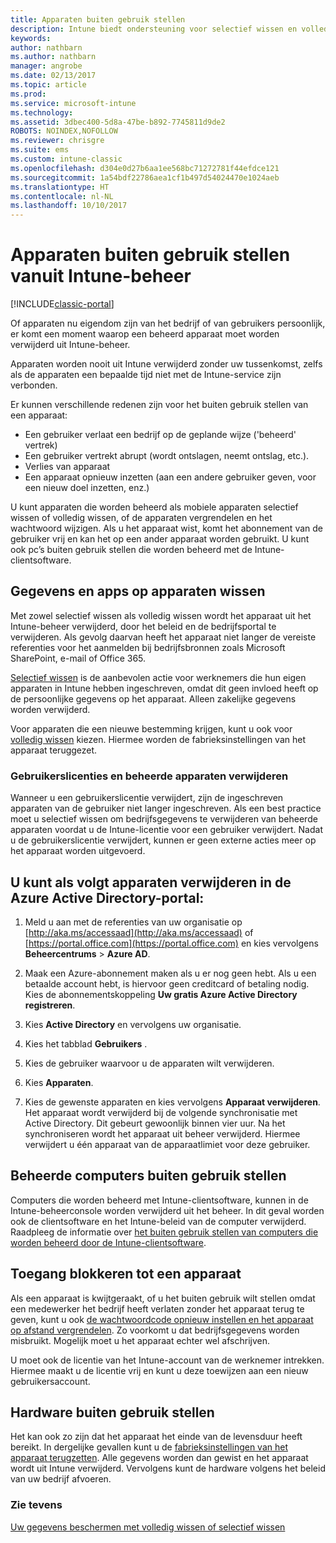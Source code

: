 ```yaml
---
title: Apparaten buiten gebruik stellen
description: Intune biedt ondersteuning voor selectief wissen en volledig wissen waarmee apparaten uit het Intune-beheer kunnen worden verwijderd door hun beleid en de bedrijfsportal te verwijderen.
keywords: 
author: nathbarn
ms.author: nathbarn
manager: angrobe
ms.date: 02/13/2017
ms.topic: article
ms.prod: 
ms.service: microsoft-intune
ms.technology: 
ms.assetid: 3dbec400-5d8a-47be-b892-7745811d9de2
ROBOTS: NOINDEX,NOFOLLOW
ms.reviewer: chrisgre
ms.suite: ems
ms.custom: intune-classic
ms.openlocfilehash: d304e0d27b6aa1ee568bc71272781f44efdce121
ms.sourcegitcommit: 1a54bdf22786aea1cf1b497d54024470e1024aeb
ms.translationtype: HT
ms.contentlocale: nl-NL
ms.lasthandoff: 10/10/2017
---
```

# <a name="retire-devices-from-intune-management"></a>Apparaten buiten gebruik stellen vanuit Intune-beheer

[!INCLUDE[classic-portal](../includes/classic-portal.md)]

Of apparaten nu eigendom zijn van het bedrijf of van gebruikers persoonlijk, er komt een moment waarop een beheerd apparaat moet worden verwijderd uit Intune-beheer.

Apparaten worden nooit uit Intune verwijderd zonder uw tussenkomst, zelfs als de apparaten een bepaalde tijd niet met de Intune-service zijn verbonden.

Er kunnen verschillende redenen zijn voor het buiten gebruik stellen van een apparaat:

-   Een gebruiker verlaat een bedrijf op de geplande wijze ('beheerd' vertrek)
-   Een gebruiker vertrekt abrupt (wordt ontslagen, neemt ontslag, etc.).
-   Verlies van apparaat
-   Een apparaat opnieuw inzetten (aan een andere gebruiker geven, voor een nieuw doel inzetten, enz.)

U kunt apparaten die worden beheerd als mobiele apparaten selectief wissen of volledig wissen, of de apparaten vergrendelen en het wachtwoord wijzigen. Als u het apparaat wist, komt het abonnement van de gebruiker vrij en kan het op een ander apparaat worden gebruikt. U kunt ook pc’s buiten gebruik stellen die worden beheerd met de Intune-clientsoftware.

## <a name="wipe-data-and-apps-from-devices"></a>Gegevens en apps op apparaten wissen
Met zowel selectief wissen als volledig wissen wordt het apparaat uit het Intune-beheer verwijderd, door het beleid en de bedrijfsportal te verwijderen. Als gevolg daarvan heeft het apparaat niet langer de vereiste referenties voor het aanmelden bij bedrijfsbronnen zoals Microsoft SharePoint, e-mail of Office 365.

[Selectief wissen](use-remote-wipe-to-help-protect-data-using-microsoft-intune.md#selective-wipe) is de aanbevolen actie voor werknemers die hun eigen apparaten in Intune hebben ingeschreven, omdat dit geen invloed heeft op de persoonlijke gegevens op het apparaat. Alleen zakelijke gegevens worden verwijderd.

Voor apparaten die een nieuwe bestemming krijgen, kunt u ook voor [volledig wissen](use-remote-wipe-to-help-protect-data-using-microsoft-intune.md#full-wipe) kiezen. Hiermee worden de fabrieksinstellingen van het apparaat teruggezet.

### <a name="removing-user-licenses-and-managed-devices"></a>Gebruikerslicenties en beheerde apparaten verwijderen
Wanneer u een gebruikerslicentie verwijdert, zijn de ingeschreven apparaten van de gebruiker niet langer ingeschreven. Als een best practice moet u selectief wissen om bedrijfsgegevens te verwijderen van beheerde apparaten voordat u de Intune-licentie voor een gebruiker verwijdert. Nadat u de gebruikerslicentie verwijdert, kunnen er geen externe acties meer op het apparaat worden uitgevoerd.

## <a name="to-delete-devices-in-the-azure-active-directory-portal"></a>U kunt als volgt apparaten verwijderen in de Azure Active Directory-portal:

1.  Meld u aan met de referenties van uw organisatie op [http://aka.ms/accessaad](http://aka.ms/accessaad) of [https://portal.office.com](https://portal.office.com) en kies vervolgens **Beheercentrums** &gt; **Azure AD**.

2.  Maak een Azure-abonnement maken als u er nog geen hebt. Als u een betaalde account hebt, is hiervoor geen creditcard of betaling nodig. Kies de abonnementskoppeling **Uw gratis Azure Active Directory registreren**.

4.  Kies **Active Directory** en vervolgens uw organisatie.

5.  Kies het tabblad **Gebruikers** .

6.  Kies de gebruiker waarvoor u de apparaten wilt verwijderen.

7.  Kies **Apparaten**.

8.  Kies de gewenste apparaten en kies vervolgens **Apparaat verwijderen**. Het apparaat wordt verwijderd bij de volgende synchronisatie met Active Directory. Dit gebeurt gewoonlijk binnen vier uur. Na het synchroniseren wordt het apparaat uit beheer verwijderd. Hiermee verwijdert u één apparaat van de apparaatlimiet voor deze gebruiker.

## <a name="retire-managed-computers"></a>Beheerde computers buiten gebruik stellen
Computers die worden beheerd met Intune-clientsoftware, kunnen in de Intune-beheerconsole worden verwijderd uit het beheer. In dit geval worden ook de clientsoftware en het Intune-beleid van de computer verwijderd. Raadpleeg de informatie over [het buiten gebruik stellen van computers die worden beheerd door de Intune-clientsoftware](retire-a-windows-pc-with-microsoft-intune.md).

## <a name="block-access-a-device"></a>Toegang blokkeren tot een apparaat
Als een apparaat is kwijtgeraakt, of u het buiten gebruik wilt stellen omdat een medewerker het bedrijf heeft verlaten zonder het apparaat terug te geven, kunt u ook [de wachtwoordcode opnieuw instellen en het apparaat op afstand vergrendelen](use-remote-lock-and-passcode-reset-in-microsoft-intune.md). Zo voorkomt u dat bedrijfsgegevens worden misbruikt. Mogelijk moet u het apparaat echter wel afschrijven.

U moet ook de licentie van het Intune-account van de werknemer intrekken. Hiermee maakt u de licentie vrij en kunt u deze toewijzen aan een nieuw gebruikersaccount.

## <a name="retire-hardware"></a>Hardware buiten gebruik stellen
Het kan ook zo zijn dat het apparaat het einde van de levensduur heeft bereikt. In dergelijke gevallen kunt u de [fabrieksinstellingen van het apparaat terugzetten](use-remote-wipe-to-help-protect-data-using-microsoft-intune.md). Alle gegevens worden dan gewist en het apparaat wordt uit Intune verwijderd. Vervolgens kunt de hardware volgens het beleid van uw bedrijf afvoeren.

### <a name="see-also"></a>Zie tevens
[Uw gegevens beschermen met volledig wissen of selectief wissen](use-remote-wipe-to-help-protect-data-using-microsoft-intune.md)
